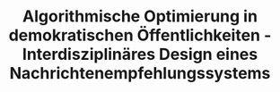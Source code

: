 ---
id: "interdisz-nes" # nochmal überlegen
method: "Seminar"
institution: "Fakultät für Wirtschafts- und Sozialwissenschaften"
title: "Algorithmische Optimierung in demokratischen Öffentlichkeiten - Interdisziplinäres Design eines Nachrichtenempfehlungssystems"
title_project: 
title_short: "Interdisziplinäres NES"
period: "Apr 22 ­­- Mar 23 (12 months)"
foerderlinie: "Fachspezifische Data Literacy"
round: "1"
lecture2go:
uhh_url: "https://www.hcl.uni-hamburg.de/ddlitlab/data-literacy-lehrlabor/erste-foerderrunde/08-interdisz-nes.html"
contributors: "Laura Laugwitz, Nadja Schaetz"
mentor: 
quote: "Politische Aushandlungsprozesse finden in demokratischen Öffentlichkeiten unter anderem über journalistische Strukturen statt. Redaktionelle Normen spielen für die Distribution von Nachrichten eine wichtige Rolle, wenngleich sie durch die Digitalisierungsprozesse vermehrt automatisiert stattfindet."
text: |
    ## Ausrichtung des Seminars

    Das Seminar richtete sich an Studierende der Kommunikationswissenschaft und der Informatik. Dabei ergänzten sich die kommunikationswissenschaftlichen und technischen Perspektiven der Studierenden. Neben den unterschiedlichen Perspektiven auf den Umgang mit Daten bringen die beiden Fachdisziplinen auch unterschiedliche Lernsozialisationen mit. Informatikstudierende lernen zumeist lösungs- und ergebnisorientiert, während Studierende der Sozialwissenschaften eher an komplexen Kontexten und Strukturen ansetzen und aus diesen Konsequenzen für Individuen und Gesellschaft herleiten. Diese unterschiedlichen Lernsozialisationen stellen eine Herausforderung für interdisziplinäres Lernen dar, zeigen aber auch die Notwendigkeit interdisziplinärer Projekte auf. Durch den Austausch konnten Datenpraktiken des eigenen Faches kritisch reflektiert werden. Inhaltlich wurden kommunikationswissenschaftliche Erklärungen für Mediennutzung und -wirkung behandelt, aber auch anwendungsspezifische, technische Herausforderungen betrachtet.

    Die Sitzungen des Seminars wurden in vier Themenblöcke unterteilt: Datenbasis Artikel, Datenbasis Userverhalten, Empfehlungslogiken sowie Distribution und Darstellung. Jeder dieser Themenblöcke bestand aus je einer Sitzung zu den spezifischen Perspektiven der Informatik und Kommunikationswissenschaft. In jeweils einer dritten Sitzung wurden diese Perspektiven zusammengeführt und auf die Praxis übertragen.

    ## Rückblick und Ergebnisse

    Studierende im Lehrprojekt verstehen nun die Funktionen eines Nachrichtenempfehlungssystems. Auch nicht‐technische Studierende konnten Kenntnisse im Umgang mit unstrukturierten Textdaten und Verhaltensdaten auf Nachrichtenwebseiten erlangen. Studierende verstehen ebenfalls die Rolle von Nachrichtenempfehlungssystemen in demokratischen Gesellschaften. Die Auseinandersetzung mit diesen Themen erfolgte größtenteils über theoretische und empirische Texte aus der Kommunikationswissenschaft, aber auch kritische Beiträge aus anderen sozialwissenschaftlichen Disziplinen trugen dazu bei. Durch kontinuierlichen Austausch untereinander und mit den Lehrenden sind die Studierenden nun in der Lage, unterschiedliche Forschungsperspektiven auf das Thema zu vereinen. Darüber hinaus entwickelten die Studierenden mithilfe von Wireframes in Kleingruppen Prototypen für ein Nachrichtenempfehlungssystem. Hier konnten sie ihr Wissen in Praxis umsetzen, und dabei auch eine Form von Konzeptionierung kennenlernen, die vor allem in der Kommunikationswissenschaft selten vermittelt wird. Gerade im Kontext der wachsenden technischen Anforderungen an Berufe im Journalismus sind dies Fähigkeiten, mit denen sich die Studierenden während und nach dem Studienabschluss hervorheben können. Durch den interdisziplinären Austausch über das Semester hinweg, haben die Studierenden auch ein besseres Verständnis für Epistemologien und Vokabular ihrer eigenen und anderer Fächer erlangt.

    Projektbasiertes Lernen, in dem Studierende ein Problem aus der realen Welt lösen sollen, zum Beispiel die Entwicklung eines Nachrichtenempfehlungssystems, konnte den Studierenden helfen, kritisches Denken und Fähigkeiten zur Problemlösung zu entwickeln und praktische Erfahrungen in diesen Bereich zu sammeln. Dieses Format soll für zukünftige Kurse verwendet werden, um Studierenden die Breite von Problemlösungen zu diesen Projekten aufzuzeigen.

    ## Tipps von Lehrenden für Lehrende

    Aktivitäten wie Diskussionen, Gruppenarbeit, Expert*innen‐Interviews und Warm‐Ups haben sich bewährt. Hybrider Unterricht als Format ist hilfreich, um Studierenden das Lernen in unterschiedlichen Lebensrealitätten zu ermöglichen. Außerdem wird der Einsatz von Co‐Teaching empfohlen, damit Lehrkräfte selbst direkt von der Praxis anderer protieren können. Innerhalb der Lehrveranstaltungen bieten sich sowohl digitale als auch analoge Werkzeuge (Quizzes, Flipcharts, Tafelbilder, Diskussionsdokumente, ...) an, um Gruppenarbeiten und Dikussionen strukturiert zu begleiten.

image: "https://www.hcl.uni-hamburg.de/18800260/projektfoto-f909d2a4a17833c89da277bd27e648b327a6bedb.jpg"
image_credit: "Gül Isik / pexels"
link_external:
stine: "WiSe 2022/23:  Seminar https://www.stine.uni-hamburg.de/scripts/mgrqispi.dll?APPNAME=CampusNet&PRGNAME=COURSEDETAILS&ARGUMENTS=-N000000000000001,-N000605,-N0,-N383163373165921,-N383163373139922,-N0,-N0,-N3,-A3WPCHSKMRf5mRgRUYqoz7fwexqaZmSLExdZYWM5T3uHBHByAYSA8fj5gRdewmN6QvNPzcQp6RDFZPBooWQoKfNP7CuDNPqWLmzUzOImqPYwYfDZExqHaQuLMed9-vYG3ff5BeuaACfwlxqo3cdovmQ53efmZvuWsPBwzcqLNYWRXHu7ZvzHmeMRQcWKlOYHaHMPPHDm37ZPxWzGAYSaNCuPl7tZjHq5QmB7NRSR8xqAFxg55CfN-v-n6fjmeHzUIQj5EVooKHzPEeWp6OZHvcdmAWUPucU5eOSHvcgLlYfftWQHTQSeF7dGwvzWTcBLjOIWPcBNAWZLMcolZ4Mm0QDHafjKEx-5U7gHHWYndPSmTQQoavqa9PNWUPYZfWfANfDKjvZeZxqGvVNoAHWUL4MRmPdoYxdLgHqcj4YPkejmPfIpMxdAhvMPLQW5NOoHU3omWcfLjOfNNvMRYmuaFQzm7PgiwfZmzOSRNVUHefMoyrqw67QpExUWg7uLWmoHSOZVtRqHtvUeZcjLFPYP73SAUHjRUOYoXOYatxfwXQBwzR-DFWNVFcB6kQNNtHBLvVYAWvdGfR-mNxZpVRDPkRfD64foBrMmj3YKTRqZ8fqK-VMpDvU5keDwvxoUxmBH0xqWX4MDAVSpYmBofPjFAOqZxcWLzWYHePMHWPSAFxMlj4uPu7DWzRq6SWMmlfd6BxYU67WW3xfP9PdGNxfKB7NHD7qRxPzUERMBdvdf-VgLgONWVmNVF4YAL4QR3Pf66"
---